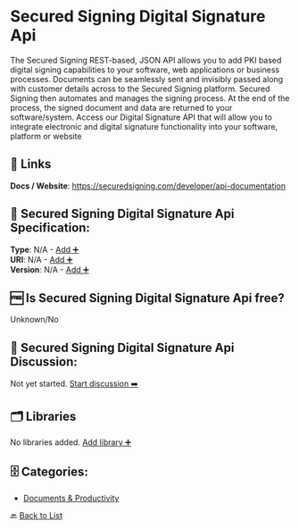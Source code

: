 # Secured Signing Digital Signature Api

The Secured Signing REST-based, JSON API allows you to add PKI based digital signing capabilities to your software, web applications or business processes. Documents can be seamlessly sent and invisibly passed along with customer details across to the Secured Signing platform. Secured Signing then automates and manages the signing process. At the end of the process, the signed document and data are returned to your software/system. Access our Digital Signature API that will allow you to integrate electronic and digital signature functionality into your software, platform or website

##  🔗 Links
**Docs / Website**: https://securedsigning.com/developer/api-documentation

## 🧬 Secured Signing Digital Signature Api Specification:
**Type**: N/A - [Add ➕](https://github.com/apis-list/apis-list/edit/main/apis/secured-signing-digital-signature-api/secured-signing-digital-signature-api.yaml)  
**URI**: N/A - [Add ➕](https://github.com/apis-list/apis-list/edit/main/apis/secured-signing-digital-signature-api/secured-signing-digital-signature-api.yaml)  
**Version**: N/A - [Add ➕](https://github.com/apis-list/apis-list/edit/main/apis/secured-signing-digital-signature-api/secured-signing-digital-signature-api.yaml)

## 🆓 Is Secured Signing Digital Signature Api free?
 Unknown/No 

## 💬 Secured Signing Digital Signature Api Discussion:
Not yet started. [Start discussion ➡️](https://github.com/apis-list/apis-list/discussions/new)

## 🗂️ Libraries

No libraries added. [Add library ➕](https://github.com/apis-list/apis-list/edit/main/apis/secured-signing-digital-signature-api/secured-signing-digital-signature-api.yaml)    


## 🗄️ Categories:
- [Documents & Productivity](https://github.com/apis-list/apis-list#documents--productivity-)

🔙  [Back to List](https://github.com/apis-list/apis-list)
